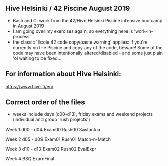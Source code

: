 ## Hive Helsinki / 42 Piscine August 2019

- Bash and C: work from the 42/Hive Helsinki Piscine intensive bootcamp in August 2019 
- I am going over my exercises again, so everything here is 'work-in-process'
- the classic 'École 42 code copy/paste warning' applies: if you're currently on the Piscine and copy any of the code, beware! Some of the code may have been intentionally altered/disabled - and some just plain 'ol waiting to be fixed...   

## For information about Hive Helsinki: 
https://www.hive.fi/en/


## Correct order of the files 
- weeks include days (d00-d13), friday exams and weekend projects (individual and group 'rush projects')

Week 1 
d00 - d04
Exam00
Rush00
Sastantua

Week 2
d05 - d09
Exam01
Rush01
Match-n-Match

Week 3
d10 - d13
Exam02
Rush02
EvalExpr

Week 4
BSQ
ExamFinal
